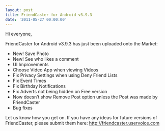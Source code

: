 ```yaml
---
layout: post
title: FriendCaster for Android v3.9.3
date: '2011-05-27 00:00:00'
---
```


Hi everyone,

FriendCaster for Android v3.9.3 has just been uploaded onto the Market:

*   New! Save Photo
*   New! See who likes a comment
*   UI Improvements
*   Choose Video App when viewing Videos
*   Fix Privacy Settings when using Deny Friend Lists
*   Fix Event Times
*   Fix Birthday Notifications
*   Fix Adverts not being hidden on Free version
*   Now doesn&#8217;t show Remove Post option unless the Post was made by FriendCaster
*   Bug fixes

Let us know how you get on. If you have any ideas for future versions of FriendCaster, please submit them here: http://friendcaster.uservoice.com